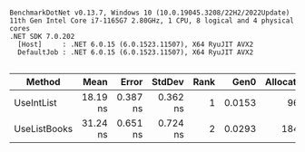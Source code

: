 ```

BenchmarkDotNet v0.13.7, Windows 10 (10.0.19045.3208/22H2/2022Update)
11th Gen Intel Core i7-1165G7 2.80GHz, 1 CPU, 8 logical and 4 physical cores
.NET SDK 7.0.202
  [Host]     : .NET 6.0.15 (6.0.1523.11507), X64 RyuJIT AVX2
  DefaultJob : .NET 6.0.15 (6.0.1523.11507), X64 RyuJIT AVX2


```
|       Method |     Mean |    Error |   StdDev | Rank |   Gen0 | Allocated |
|------------- |---------:|---------:|---------:|-----:|-------:|----------:|
|   UseIntList | 18.19 ns | 0.387 ns | 0.362 ns |    1 | 0.0153 |      96 B |
| UseListBooks | 31.24 ns | 0.651 ns | 0.724 ns |    2 | 0.0293 |     184 B |
